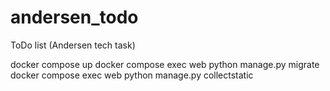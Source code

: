 # andersen_todo
ToDo list (Andersen tech task)

docker compose up
docker compose exec web python manage.py migrate
docker compose exec web python manage.py collectstatic